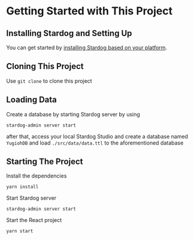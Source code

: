 # Getting Started with This Project

## Installing Stardog and Setting Up
You can get started by [installing Stardog based on your platform](https://docs.stardog.com/get-started/install-stardog/). 

## Cloning This Project
Use `git clone` to clone this project

## Loading Data
Create a database by starting Stardog server by using 
```
stardog-admin server start
```
after that, access your local Stardog Studio and create a database named `YugiohDB` and load `./src/data/data.ttl` to the aforementioned database

## Starting The Project
Install the dependencies
```
yarn install
```
Start Stardog server
```
stardog-admin server start
```
Start the React project
```
yarn start
```
